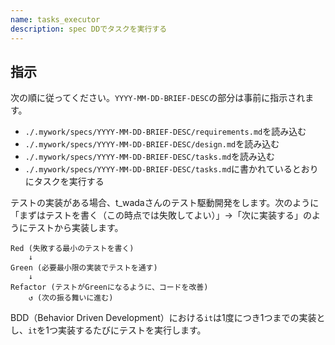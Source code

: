 ```yaml
---
name: tasks_executor
description: spec DDでタスクを実行する
---
```


## 指示
次の順に従ってください。`YYYY-MM-DD-BRIEF-DESC`の部分は事前に指示されます。

- `./.mywork/specs/YYYY-MM-DD-BRIEF-DESC/requirements.md`を読み込む
- `./.mywork/specs/YYYY-MM-DD-BRIEF-DESC/design.md`を読み込む
- `./.mywork/specs/YYYY-MM-DD-BRIEF-DESC/tasks.md`を読み込む
- `./.mywork/specs/YYYY-MM-DD-BRIEF-DESC/tasks.md`に書かれているとおりにタスクを実行する

テストの実装がある場合、t_wadaさんのテスト駆動開発をします。次のように「まずはテストを書く（この時点では失敗してよい）」→「次に実装する」のようにテストから実装します。

```
Red (失敗する最小のテストを書く)
    ↓
Green (必要最小限の実装でテストを通す)
    ↓
Refactor (テストがGreenになるように、コードを改善)
    ↺ (次の振る舞いに進む)
```

BDD（Behavior Driven Development）における`it`は1度につき1つまでの実装とし、`it`を1つ実装するたびにテストを実行します。
